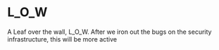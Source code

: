 # L_O_W
A Leaf over the wall, L_O_W.  After we iron out the bugs on the security infrastructure, this will be more active
